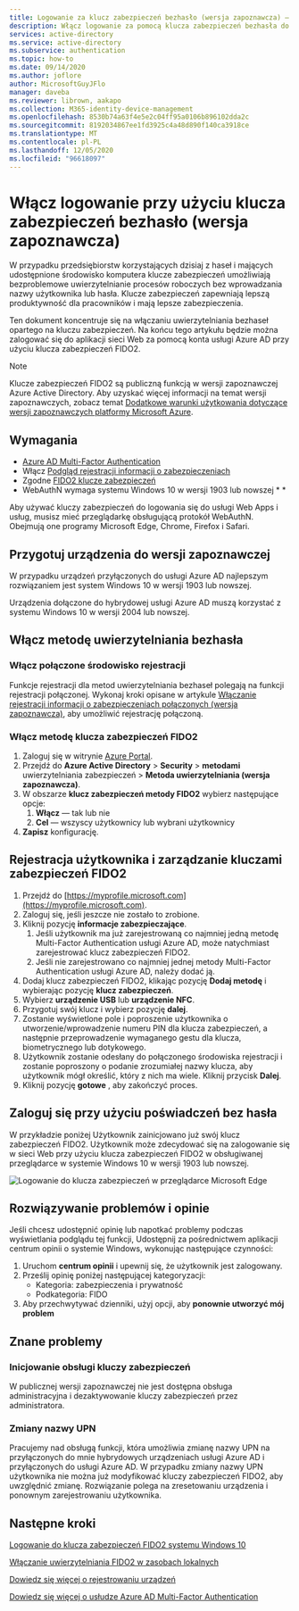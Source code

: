 ```yaml
---
title: Logowanie za klucz zabezpieczeń bezhasło (wersja zapoznawcza) — Azure Active Directory
description: Włącz logowanie za pomocą klucza zabezpieczeń bezhasła do usługi Azure AD przy użyciu kluczy zabezpieczeń FIDO2 (wersja zapoznawcza)
services: active-directory
ms.service: active-directory
ms.subservice: authentication
ms.topic: how-to
ms.date: 09/14/2020
ms.author: joflore
author: MicrosoftGuyJFlo
manager: daveba
ms.reviewer: librown, aakapo
ms.collection: M365-identity-device-management
ms.openlocfilehash: 8530b74a63f4e5e2c04ff95a0106b896102dda2c
ms.sourcegitcommit: 8192034867ee1fd3925c4a48d890f140ca3918ce
ms.translationtype: MT
ms.contentlocale: pl-PL
ms.lasthandoff: 12/05/2020
ms.locfileid: "96618097"
---
```

# <a name="enable-passwordless-security-key-sign-in-preview"></a>Włącz logowanie przy użyciu klucza zabezpieczeń bezhasło (wersja zapoznawcza)

W przypadku przedsiębiorstw korzystających dzisiaj z haseł i mających udostępnione środowisko komputera klucze zabezpieczeń umożliwiają bezproblemowe uwierzytelnianie procesów roboczych bez wprowadzania nazwy użytkownika lub hasła. Klucze zabezpieczeń zapewniają lepszą produktywność dla pracowników i mają lepsze zabezpieczenia.

Ten dokument koncentruje się na włączaniu uwierzytelniania bezhaseł opartego na kluczu zabezpieczeń. Na końcu tego artykułu będzie można zalogować się do aplikacji sieci Web za pomocą konta usługi Azure AD przy użyciu klucza zabezpieczeń FIDO2.

> [!NOTE]
> Klucze zabezpieczeń FIDO2 są publiczną funkcją w wersji zapoznawczej Azure Active Directory. Aby uzyskać więcej informacji na temat wersji zapoznawczych, zobacz temat [Dodatkowe warunki użytkowania dotyczące wersji zapoznawczych platformy Microsoft Azure](https://azure.microsoft.com/support/legal/preview-supplemental-terms/).

## <a name="requirements"></a>Wymagania

- [Azure AD Multi-Factor Authentication](howto-mfa-getstarted.md)
- Włącz [Podgląd rejestracji informacji o zabezpieczeniach](concept-registration-mfa-sspr-combined.md)
- Zgodne [FIDO2 klucze zabezpieczeń](concept-authentication-passwordless.md#fido2-security-keys)
- WebAuthN wymaga systemu Windows 10 w wersji 1903 lub nowszej * *

Aby używać kluczy zabezpieczeń do logowania się do usługi Web Apps i usług, musisz mieć przeglądarkę obsługującą protokół WebAuthN. Obejmują one programy Microsoft Edge, Chrome, Firefox i Safari.

## <a name="prepare-devices-for-preview"></a>Przygotuj urządzenia do wersji zapoznawczej

W przypadku urządzeń przyłączonych do usługi Azure AD najlepszym rozwiązaniem jest system Windows 10 w wersji 1903 lub nowszej.

Urządzenia dołączone do hybrydowej usługi Azure AD muszą korzystać z systemu Windows 10 w wersji 2004 lub nowszej.

## <a name="enable-passwordless-authentication-method"></a>Włącz metodę uwierzytelniania bezhasła

### <a name="enable-the-combined-registration-experience"></a>Włącz połączone środowisko rejestracji

Funkcje rejestracji dla metod uwierzytelniania bezhaseł polegają na funkcji rejestracji połączonej. Wykonaj kroki opisane w artykule [Włączanie rejestracji informacji o zabezpieczeniach połączonych (wersja zapoznawcza)](howto-registration-mfa-sspr-combined.md), aby umożliwić rejestrację połączoną.

### <a name="enable-fido2-security-key-method"></a>Włącz metodę klucza zabezpieczeń FIDO2

1. Zaloguj się w witrynie [Azure Portal](https://portal.azure.com).
1. Przejdź do **Azure Active Directory**  >  **Security**  >  **metodami** uwierzytelniania zabezpieczeń  >  **Metoda uwierzytelniania (wersja zapoznawcza)**.
1. W obszarze **klucz zabezpieczeń metody FIDO2** wybierz następujące opcje:
   1. **Włącz** — tak lub nie
   1. **Cel** — wszyscy użytkownicy lub wybrani użytkownicy
1. **Zapisz** konfigurację.

## <a name="user-registration-and-management-of-fido2-security-keys"></a>Rejestracja użytkownika i zarządzanie kluczami zabezpieczeń FIDO2

1. Przejdź do [https://myprofile.microsoft.com](https://myprofile.microsoft.com).
1. Zaloguj się, jeśli jeszcze nie zostało to zrobione.
1. Kliknij pozycję **informacje zabezpieczające**.
   1. Jeśli użytkownik ma już zarejestrowaną co najmniej jedną metodę Multi-Factor Authentication usługi Azure AD, może natychmiast zarejestrować klucz zabezpieczeń FIDO2.
   1. Jeśli nie zarejestrowano co najmniej jednej metody Multi-Factor Authentication usługi Azure AD, należy dodać ją.
1. Dodaj klucz zabezpieczeń FIDO2, klikając pozycję **Dodaj metodę** i wybierając pozycję **klucz zabezpieczeń**.
1. Wybierz **urządzenie USB** lub **urządzenie NFC**.
1. Przygotuj swój klucz i wybierz pozycję **dalej**.
1. Zostanie wyświetlone pole i poproszenie użytkownika o utworzenie/wprowadzenie numeru PIN dla klucza zabezpieczeń, a następnie przeprowadzenie wymaganego gestu dla klucza, biometrycznego lub dotykowego.
1. Użytkownik zostanie odesłany do połączonego środowiska rejestracji i zostanie poproszony o podanie zrozumiałej nazwy klucza, aby użytkownik mógł określić, który z nich ma wiele. Kliknij przycisk **Dalej**.
1. Kliknij pozycję **gotowe** , aby zakończyć proces.

## <a name="sign-in-with-passwordless-credential"></a>Zaloguj się przy użyciu poświadczeń bez hasła

W przykładzie poniżej Użytkownik zainicjowano już swój klucz zabezpieczeń FIDO2. Użytkownik może zdecydować się na zalogowanie się w sieci Web przy użyciu klucza zabezpieczeń FIDO2 w obsługiwanej przeglądarce w systemie Windows 10 w wersji 1903 lub nowszej.

![Logowanie do klucza zabezpieczeń w przeglądarce Microsoft Edge](./media/howto-authentication-passwordless-security-key/fido2-windows-10-1903-edge-sign-in.png)

## <a name="troubleshooting-and-feedback"></a>Rozwiązywanie problemów i opinie

Jeśli chcesz udostępnić opinię lub napotkać problemy podczas wyświetlania podglądu tej funkcji, Udostępnij za pośrednictwem aplikacji centrum opinii o systemie Windows, wykonując następujące czynności:

1. Uruchom **centrum opinii** i upewnij się, że użytkownik jest zalogowany.
1. Prześlij opinię poniżej następującej kategoryzacji:
   - Kategoria: zabezpieczenia i prywatność
   - Podkategoria: FIDO
1. Aby przechwytywać dzienniki, użyj opcji, aby **ponownie utworzyć mój problem**

## <a name="known-issues"></a>Znane problemy

### <a name="security-key-provisioning"></a>Inicjowanie obsługi kluczy zabezpieczeń

W publicznej wersji zapoznawczej nie jest dostępna obsługa administracyjna i dezaktywowanie kluczy zabezpieczeń przez administratora.

### <a name="upn-changes"></a>Zmiany nazwy UPN

Pracujemy nad obsługą funkcji, która umożliwia zmianę nazwy UPN na przyłączonych do mnie hybrydowych urządzeniach usługi Azure AD i przyłączonych do usługi Azure AD. W przypadku zmiany nazwy UPN użytkownika nie można już modyfikować kluczy zabezpieczeń FIDO2, aby uwzględnić zmianę. Rozwiązanie polega na zresetowaniu urządzenia i ponownym zarejestrowaniu użytkownika.

## <a name="next-steps"></a>Następne kroki

[Logowanie do klucza zabezpieczeń FIDO2 systemu Windows 10](howto-authentication-passwordless-security-key-windows.md)

[Włączanie uwierzytelniania FIDO2 w zasobach lokalnych](howto-authentication-passwordless-security-key-on-premises.md)

[Dowiedz się więcej o rejestrowaniu urządzeń](../devices/overview.md)

[Dowiedz się więcej o usłudze Azure AD Multi-Factor Authentication](../authentication/howto-mfa-getstarted.md)
